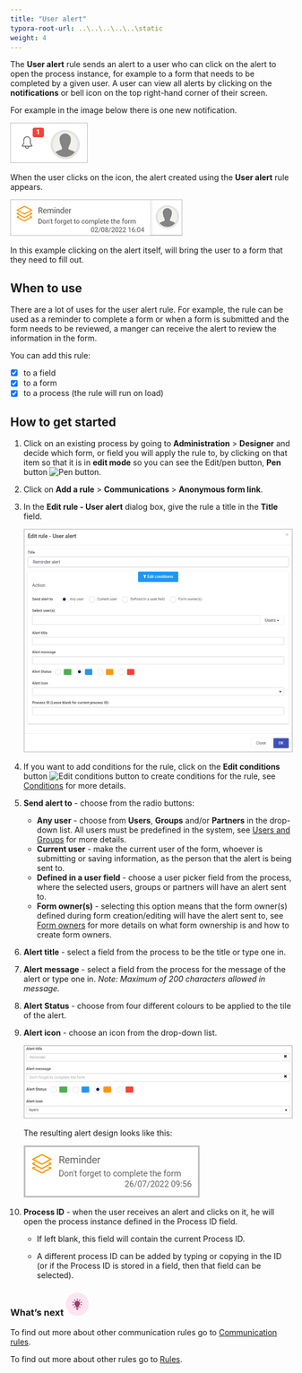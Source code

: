 ```yaml
---
title: "User alert"
typora-root-url: ..\..\..\..\..\static
weight: 4
---
```


The **User alert** rule sends an alert to a user who can click on the alert to open the process instance, for example to a form that needs to be completed by a given user.  A user can view all alerts by clicking on the **notifications** or bell icon on the top right-hand corner of their screen.

For example in the image below there is one new notification.

![User notification](/images/user-alert-notification.jpg)

When the user clicks on the icon, the alert created using the **User alert** rule appears. 

![User alert example](/images/user-alert-example.jpg)

In this example clicking on the alert itself, will bring the user to a form that they need to fill out. 

## When to use 

There are a lot of uses for the user alert rule. For example, the rule can be used as a reminder to complete a form or when a form is submitted and the form needs to be reviewed, a manger can receive the alert to review the information in the form.

You can add this rule:
- [x] to a field
- [x] to a form 
- [x] to a process (the rule will run on load)

## How to get started

1. Click on an existing process by going to **Administration** > **Designer** and decide which form, or field you will apply the rule to, by clicking on that item so that it is in **edit mode** so you can see the Edit/pen button, **Pen** button ![Pen button](https://docs.kianda.com/images/penicon.png).

2. Click on **Add a rule** > **Communications** > **Anonymous form link**.

3. In the **Edit rule - User alert** dialog box, give the rule a title in the **Title** field.

   ![Edit rule - Anonymous link dialog box](/images/user-alert-edit-box.jpg)

4. If you want to add conditions for the rule, click on the **Edit conditions** button ![Edit conditions button](https://docs.kianda.com/images/editconditions.png) to create conditions for the rule, see [Conditions](https://docs.kianda.com/docs/platform/rules/general/add-conditions/) for more details.

5. **Send alert to** - choose from the radio buttons:

   - **Any user** - choose from **Users**, **Groups** and/or **Partners** in the drop-down list. All users must be predefined in the system, see [Users and Groups](/docs/platform/administration/users/) for more details.
   - **Current user** - make the current user of the form, whoever is submitting or saving information, as the person that the alert is being sent to.
   - **Defined in a user field** - choose a user picker field from the process, where the selected users, groups or partners will have an alert sent to.
   - **Form owner(s)** - selecting this option means that the form owner(s) defined during form creation/editing will have the alert sent to, see [Form owners](https://docs.kianda.com/docs/platform/application-designer/forms/form-owners/) for more details on what form ownership is and how to create form owners.

6. **Alert title** - select a field from the process to be the title or type one in.

7. **Alert message** - select a field from the process for the message of the alert or type one in. *Note: Maximum of 200 characters allowed in message.*

8. **Alert Status** - choose from four different colours to be applied to the tile of the alert.

9. **Alert icon** - choose an icon from the drop-down list.

   ![Edit rule - Anonymous link dialog box](/images/user-alert-settings.jpg)

   The resulting alert design looks like this:

   ![Edit rule - Anonymous link dialog box](/images/user-alert-reminder.jpg)

10. **Process ID** - when the user receives an alert and clicks on it, he will open the process instance defined in the Process ID field.

    * If left blank, this field will contain the current Process ID.  

    * A different process ID can be added by typing or copying in the ID (or if the Process ID is stored in a field, then that field can be selected). 

### What’s next ![Idea icon](/images/18.png)

To find out more about other communication rules go to [Communication rules](/docs/platform/rules/communications/).

To find out more about other rules go to [Rules](/docs/platform/rules/).

